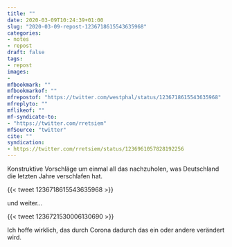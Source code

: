```yaml
---
title: ""
date: 2020-03-09T10:24:39+01:00
slug: "2020-03-09-repost-1236718615543635968"
categories:
- notes
- repost
draft: false
tags:
- repost
images:
-
mfbookmark: ""
mfbookmarkof: ""
mfrepostof: "https://twitter.com/westphal/status/1236718615543635968"
mfreplyto: ""
mflikeof: ""
mf-syndicate-to:
- "https://twitter.com/rretsiem"
mfSource: "twitter"
cite: ""
syndication:
- https://twitter.com/rretsiem/status/1236961057828192256
---
```


Konstruktive Vorschläge um einmal all das nachzuholen, was Deutschland die letzten Jahre verschlafen hat.

{{< tweet 1236718615543635968 >}}

und weiter…

{{< tweet 1236721530006130690 >}}

Ich hoffe wirklich, das durch Corona dadurch das ein oder andere verändert wird.
